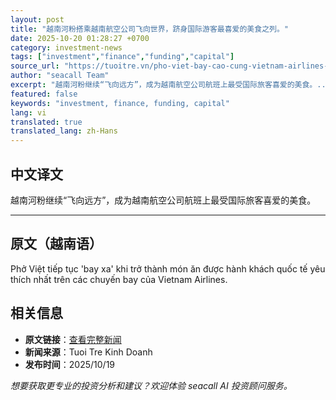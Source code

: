 ```yaml
---
layout: post
title: "越南河粉搭乘越南航空公司飞向世界，跻身国际游客最喜爱的美食之列。"
date: 2025-10-20 01:28:27 +0700
category: investment-news
tags: ["investment","finance","funding","capital"]
source_url: "https://tuoitre.vn/pho-viet-bay-cao-cung-vietnam-airlines-vao-nhom-mon-an-duoc-khach-quoc-te-yeu-thich-nhat-2025101916301472.htm"
author: "seacall Team"
excerpt: "越南河粉继续“飞向远方”，成为越南航空公司航班上最受国际旅客喜爱的美食。..."
featured: false
keywords: "investment, finance, funding, capital"
lang: vi
translated: true
translated_lang: zh-Hans
---
```


## 中文译文

越南河粉继续“飞向远方”，成为越南航空公司航班上最受国际旅客喜爱的美食。

---

## 原文（越南语）

Phở Việt tiếp tục 'bay xa' khi trở thành món ăn được hành khách quốc tế yêu thích nhất trên các chuyến bay của Vietnam Airlines.

## 相关信息

- **原文链接**：[查看完整新闻](https://tuoitre.vn/pho-viet-bay-cao-cung-vietnam-airlines-vao-nhom-mon-an-duoc-khach-quoc-te-yeu-thich-nhat-2025101916301472.htm)
- **新闻来源**：Tuoi Tre Kinh Doanh
- **发布时间**：2025/10/19

*想要获取更专业的投资分析和建议？欢迎体验 seacall AI 投资顾问服务。*